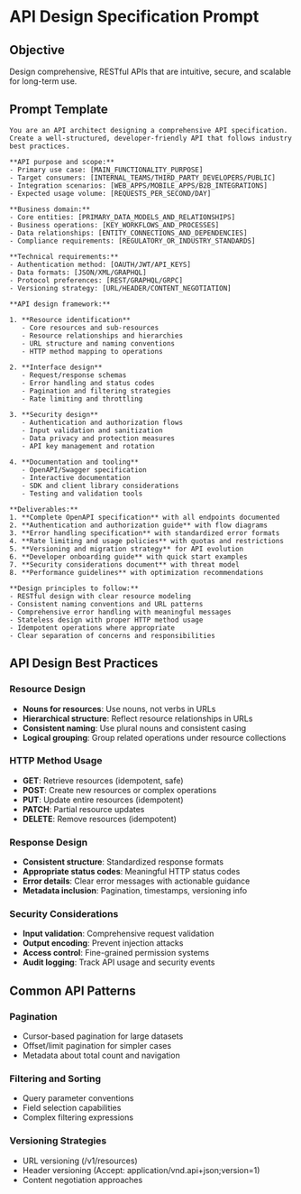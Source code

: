 # API Design Specification Prompt

## Objective
Design comprehensive, RESTful APIs that are intuitive, secure, and scalable for long-term use.

## Prompt Template

```
You are an API architect designing a comprehensive API specification. Create a well-structured, developer-friendly API that follows industry best practices.

**API purpose and scope:**
- Primary use case: [MAIN_FUNCTIONALITY_PURPOSE]
- Target consumers: [INTERNAL_TEAMS/THIRD_PARTY_DEVELOPERS/PUBLIC]
- Integration scenarios: [WEB_APPS/MOBILE_APPS/B2B_INTEGRATIONS]
- Expected usage volume: [REQUESTS_PER_SECOND/DAY]

**Business domain:**
- Core entities: [PRIMARY_DATA_MODELS_AND_RELATIONSHIPS]
- Business operations: [KEY_WORKFLOWS_AND_PROCESSES]
- Data relationships: [ENTITY_CONNECTIONS_AND_DEPENDENCIES]
- Compliance requirements: [REGULATORY_OR_INDUSTRY_STANDARDS]

**Technical requirements:**
- Authentication method: [OAUTH/JWT/API_KEYS]
- Data formats: [JSON/XML/GRAPHQL]
- Protocol preferences: [REST/GRAPHQL/GRPC]
- Versioning strategy: [URL/HEADER/CONTENT_NEGOTIATION]

**API design framework:**

1. **Resource identification**
   - Core resources and sub-resources
   - Resource relationships and hierarchies
   - URL structure and naming conventions
   - HTTP method mapping to operations

2. **Interface design**
   - Request/response schemas
   - Error handling and status codes
   - Pagination and filtering strategies
   - Rate limiting and throttling

3. **Security design**
   - Authentication and authorization flows
   - Input validation and sanitization
   - Data privacy and protection measures
   - API key management and rotation

4. **Documentation and tooling**
   - OpenAPI/Swagger specification
   - Interactive documentation
   - SDK and client library considerations
   - Testing and validation tools

**Deliverables:**
1. **Complete OpenAPI specification** with all endpoints documented
2. **Authentication and authorization guide** with flow diagrams
3. **Error handling specification** with standardized error formats
4. **Rate limiting and usage policies** with quotas and restrictions
5. **Versioning and migration strategy** for API evolution
6. **Developer onboarding guide** with quick start examples
7. **Security considerations document** with threat model
8. **Performance guidelines** with optimization recommendations

**Design principles to follow:**
- RESTful design with clear resource modeling
- Consistent naming conventions and URL patterns
- Comprehensive error handling with meaningful messages
- Stateless design with proper HTTP method usage
- Idempotent operations where appropriate
- Clear separation of concerns and responsibilities
```

## API Design Best Practices

### Resource Design
- **Nouns for resources**: Use nouns, not verbs in URLs
- **Hierarchical structure**: Reflect resource relationships in URLs
- **Consistent naming**: Use plural nouns and consistent casing
- **Logical grouping**: Group related operations under resource collections

### HTTP Method Usage
- **GET**: Retrieve resources (idempotent, safe)
- **POST**: Create new resources or complex operations
- **PUT**: Update entire resources (idempotent)
- **PATCH**: Partial resource updates
- **DELETE**: Remove resources (idempotent)

### Response Design
- **Consistent structure**: Standardized response formats
- **Appropriate status codes**: Meaningful HTTP status codes
- **Error details**: Clear error messages with actionable guidance
- **Metadata inclusion**: Pagination, timestamps, versioning info

### Security Considerations
- **Input validation**: Comprehensive request validation
- **Output encoding**: Prevent injection attacks
- **Access control**: Fine-grained permission systems
- **Audit logging**: Track API usage and security events

## Common API Patterns

### Pagination
- Cursor-based pagination for large datasets
- Offset/limit pagination for simpler cases
- Metadata about total count and navigation

### Filtering and Sorting
- Query parameter conventions
- Field selection capabilities
- Complex filtering expressions

### Versioning Strategies
- URL versioning (/v1/resources)
- Header versioning (Accept: application/vnd.api+json;version=1)
- Content negotiation approaches